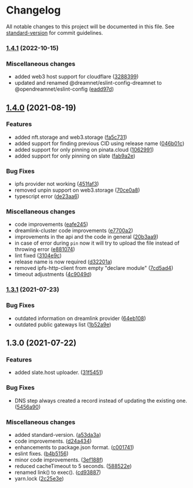 # Changelog

All notable changes to this project will be documented in this file. See [standard-version](https://github.com/conventional-changelog/standard-version) for commit guidelines.

### [1.4.1](https://github.com/dreamnettech/monorepo/compare/deploy-v1.4.0...deploy-v1.4.1) (2022-10-15)


### Miscellaneous changes

* added web3 host support for cloudflare ([3288399](https://github.com/dreamnettech/monorepo/commit/32883993078b65e309c3099e6f8f374a60d5a4f0))
* updated and renamed @dreamnet/eslint-config-dreamnet to @opendreamnet/eslint-config ([eadd97d](https://github.com/dreamnettech/monorepo/commit/eadd97d8b6f82f168372008b899e6f9e9b1457fe))

## [1.4.0](https://github.com/dreamnettech/monorepo/compare/deploy-v1.3.1...deploy-v1.4.0) (2021-08-19)


### Features

* added nft.storage and web3.storage ([fa5c731](https://github.com/dreamnettech/monorepo/commit/fa5c73192a6ffcb68949612f6706ca06e4ea2b85))
* added support for finding previous CID using release name ([046b01c](https://github.com/dreamnettech/monorepo/commit/046b01c25f36cde23efe935cb3b52dbbf73c9dbd))
* added support for only pinning on pinata.cloud ([1062991](https://github.com/dreamnettech/monorepo/commit/106299104b87804f3cba4e58ce1da72b8fbe2247))
* added support for only pinning on slate ([fab9a2e](https://github.com/dreamnettech/monorepo/commit/fab9a2ec730815e8164c66328150266a41c89eaa))


### Bug Fixes

* ipfs provider not working ([451faf3](https://github.com/dreamnettech/monorepo/commit/451faf3818d69afa0cea1fb91111d0b9e6877f1b))
* removed unpin support on web3.storage ([70ce0a8](https://github.com/dreamnettech/monorepo/commit/70ce0a89cc702a838ce6907752fff4cbc6e8575d))
* typescript error ([de23aa6](https://github.com/dreamnettech/monorepo/commit/de23aa6b4e4810982a0982e294e80bfe6210825c))


### Miscellaneous changes

* code improvements ([eafe245](https://github.com/dreamnettech/monorepo/commit/eafe245dc88d2184f164dfa9140b8d6b5f1a3d3c))
* dreamlink-cluster code improvements ([e7700a2](https://github.com/dreamnettech/monorepo/commit/e7700a2539f2b789b138352c51598245ba019040))
* improvements in the api and the code in general ([20b3aa9](https://github.com/dreamnettech/monorepo/commit/20b3aa9b6683b36ba1381d802d2444ba1d6c8ac7))
* in case of error during `pin` now it will try to upload the file instead of throwing error ([e881074](https://github.com/dreamnettech/monorepo/commit/e8810741d649cea3a20fd7dbd0559f97bd177ca7))
* lint fixed ([3104e9c](https://github.com/dreamnettech/monorepo/commit/3104e9c03a1b3127f42cf0d75568a37ef201aab9))
* release name is now required ([d32201a](https://github.com/dreamnettech/monorepo/commit/d32201a5f0ac1ca171ca47a9d8bcb306247edeb8))
* removed ipfs-http-client from empty "declare module" ([7cd5ad4](https://github.com/dreamnettech/monorepo/commit/7cd5ad449ddeb3078b9c1e4ee35ca98fa248d022))
* timeout adjustments ([4c9049d](https://github.com/dreamnettech/monorepo/commit/4c9049d8f97a118923d2fa61ae8404b9a8fc8dcf))

### [1.3.1](https://github.com/dreamnettech/monorepo/compare/deploy-v1.3.0...deploy-v1.3.1) (2021-07-23)


### Bug Fixes

* outdated information on dreamlink provider ([64eb108](https://github.com/dreamnettech/monorepo/commit/64eb1083884050555f3d0a3233457824c4544e62))
* outdated public gateways list ([1b52a9e](https://github.com/dreamnettech/monorepo/commit/1b52a9efd4ef0833cdecd90f0bef01c915046084))

## 1.3.0 (2021-07-22)


### Features

* added slate.host uploader. ([31f5451](https://github.com/dreamnettech/monorepo/commit/31f54517dc93e3bfa0941648ac5d301a7384a22e))


### Bug Fixes

* DNS step always created a record instead of updating the existing one. ([5456a90](https://github.com/dreamnettech/monorepo/commit/5456a90c516ffc3236310326df0564b84546526a))


### Miscellaneous changes

* added standard-version. ([a53da3a](https://github.com/dreamnettech/monorepo/commit/a53da3a1ee5ba7ba14e3262ab9aba812f6ccaedd))
* code improvements. ([d24a434](https://github.com/dreamnettech/monorepo/commit/d24a4347be2e78f0e3d07827d2aff2661a5ea004))
* enhancements to package.json format. ([c001741](https://github.com/dreamnettech/monorepo/commit/c001741d386ac1abd8a87e1978cad789b816a8af))
* eslint fixes. ([b4b5156](https://github.com/dreamnettech/monorepo/commit/b4b5156f8be3f4e2c49796591c1352910f83d03e))
* minor code improvements. ([3ef188f](https://github.com/dreamnettech/monorepo/commit/3ef188fd4575afde406214be0648dd61bf5fddc8))
* reduced cacheTimeout to 5 seconds. ([588522e](https://github.com/dreamnettech/monorepo/commit/588522e9bf2bac8b9d5f9523f00ead1009e6bd7c))
* renamed link() to exec(). ([cd93887](https://github.com/dreamnettech/monorepo/commit/cd93887cdf9745d77158c5971de77ad75d4160fc))
* yarn.lock ([2c25e3e](https://github.com/dreamnettech/monorepo/commit/2c25e3eac1371b0187dc4e41a7f6518e6b4c2b03))
